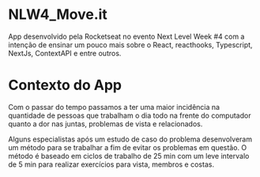 # NLW4_Move.it

App desenvolvido pela Rocketseat no evento Next Level Week #4 com a intenção de ensinar
um pouco mais sobre o React, reacthooks, Typescript, NextJs, ContextAPI e entre outros.

# Contexto do App

Com o passar do tempo passamos a ter uma maior incidência na quantidade de pessoas que
trabalham o dia todo na frente do computador quanto a dor nas juntas, problemas de vista
e relacionados.

Alguns especialistas após um estudo de caso do problema desenvolveram um método para se
trabalhar a fim de evitar os problemas em questão. O método é baseado em ciclos de trabalho
 de 25 min com um leve intervalo de 5 min para realizar exercícios para vista, membros e costas.
 
